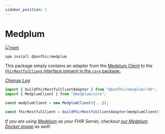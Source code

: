```yaml
---
sidebar_position: 2
---
```


# Medplum

[![npm](https://img.shields.io/npm/v/@bonfhir/medplum)](https://www.npmjs.com/package/@bonfhir/medplum)

```bash npm2yarn
npm install @bonfhir/medplum
```

This package simply contains an adapter from the [Medplum Client](https://www.medplum.com/docs/sdk/classes/MedplumClient) to the [`FhirRestfulClient` interface present in the `core` package.](/packages/foundation/core#fhir-client-interface)

_[Change Log](https://github.com/bonfhir/bonfhir/blob/main/packages/medplum/CHANGELOG.md)_

```typescript
import { buildFhirRestfulClientAdapter } from "@bonfhir/medplum/r4b";
import { MedplumClient } from "@medplum/core";

const medplumClient = new MedplumClient({...});

const fhirRestfulClient = buildFhirRestfulClientAdapter(medplumClient);
```

_If you are using [Medplum](https://www.medplum.com/) as your FHIR Server, checkout [our Medplum Docker image](/docs/medplum-devbox) as well!._
